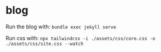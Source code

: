 # blog

Run the blog with: `bundle exec jekyll serve`

Run css with: `npx tailwindcss -i ./assets/css/core.css -o ./assets/css/site.css --watch`